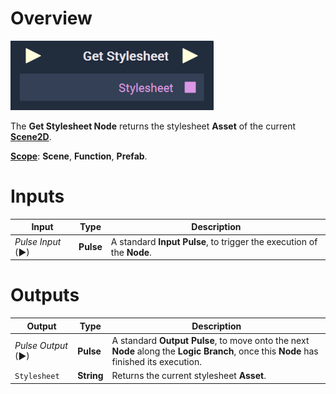 # Overview

![The Get Stylesheet Node.](../../../.gitbook/assets/getstylesheet.png)

The **Get Stylesheet Node** returns the stylesheet **Asset** of the current [**Scene2D**](../../../objects-and-types/project-objects/scene2d.md).

[**Scope**](../../overview.md#scopes): **Scene**, **Function**, **Prefab**.

# Inputs

|Input|Type|Description|
|---|---|---|
|*Pulse Input* (►)|**Pulse**|A standard **Input Pulse**, to trigger the execution of the **Node**.|

# Outputs

|Output|Type|Description|
|---|---|---|
|*Pulse Output* (►)|**Pulse**|A standard **Output Pulse**, to move onto the next **Node** along the **Logic Branch**, once this **Node** has finished its execution.|
|`Stylesheet`|**String**|Returns the current stylesheet **Asset**.|



